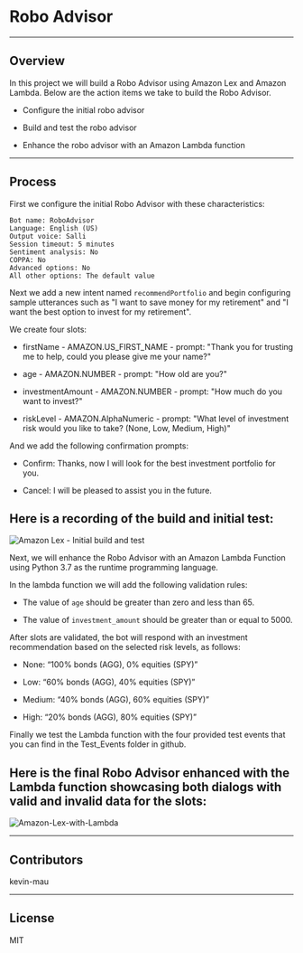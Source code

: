 # Robo Advisor

---
## Overview

In this project we will build a Robo Advisor using Amazon Lex and Amazon Lambda.  Below are the action items we take to build the Robo Advisor. 

  * Configure the initial robo advisor

  * Build and test the robo advisor

  * Enhance the robo advisor with an Amazon Lambda function

---
## Process

First we configure the initial Robo Advisor with these characteristics:

    Bot name: RoboAdvisor
    Language: English (US)
    Output voice: Salli
    Session timeout: 5 minutes
    Sentiment analysis: No
    COPPA: No
    Advanced options: No
    All other options: The default value
    
Next we add a new intent named `recommendPortfolio` and begin configuring sample utterances such as "I want to save money for my retirement" and "I want the best option to invest for my retirement".

We create four slots:

  * firstName - AMAZON.US_FIRST_NAME - prompt: "Thank you for trusting me to help, could you please give me your name?"

  * age - AMAZON.NUMBER - prompt: "How old are you?"
 
  * investmentAmount - AMAZON.NUMBER - prompt: "How much do you want to invest?"

  * riskLevel - AMAZON.AlphaNumeric - prompt: "What level of investment risk would you like to take? (None, Low, Medium, High)"

And we add the following confirmation prompts:
    
  * Confirm: Thanks, now I will look for the best investment portfolio for you.
    
  * Cancel: I will be pleased to assist you in the future.
 
## Here is a recording of the build and initial test:

![Amazon Lex - Initial build and test](https://user-images.githubusercontent.com/85687829/141929217-bcefd4cb-72ef-432a-891b-c3139dbb66a7.gif)


Next, we will enhance the Robo Advisor with an Amazon Lambda Function using Python 3.7 as the runtime programming language.

In the lambda function we will add the following validation rules:

  * The value of `age` should be greater than zero and less than 65.
  
  * The value of `investment_amount` should be greater than or equal to 5000.

After slots are validated, the bot will respond with an investment recommendation based on the selected risk levels, as follows:

   * None: “100% bonds (AGG), 0% equities (SPY)”
   
   * Low: “60% bonds (AGG), 40% equities (SPY)”
   
   * Medium: “40% bonds (AGG), 60% equities (SPY)”
   
   * High: “20% bonds (AGG), 80% equities (SPY)”

Finally we test the Lambda function with the four provided test events that you can find in the Test_Events folder in github.

## Here is the final Robo Advisor enhanced with the Lambda function showcasing both dialogs with valid and invalid data for the slots:

![Amazon-Lex-with-Lambda](https://user-images.githubusercontent.com/85687829/141929409-b86f29b5-fd31-46ef-82ae-ea551b1e1b39.gif)

---

## Contributors

kevin-mau

---

## License

MIT
